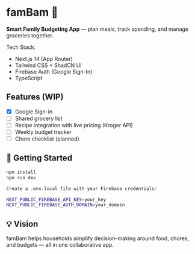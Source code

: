 # famBam 🏡

**Smart Family Budgeting App** — plan meals, track spending, and manage groceries together.

Tech Stack:

- Next.js 14 (App Router)
- Tailwind CSS + ShadCN UI
- Firebase Auth (Google Sign-In)
- TypeScript

## Features (WIP)

- [x] Google Sign-in
- [ ] Shared grocery list
- [ ] Recipe integration with live pricing (Kroger API)
- [ ] Weekly budget tracker
- [ ] Chore checklist (planned)

## 🚀 Getting Started

```bash
npm install
npm run dev

Create a .env.local file with your Firebase credentials:

NEXT_PUBLIC_FIREBASE_API_KEY=your_key
NEXT_PUBLIC_FIREBASE_AUTH_DOMAIN=your_domain
```

## 💡 Vision

famBam helps households simplify decision-making around food, chores, and budgets — all in one collaborative app.
